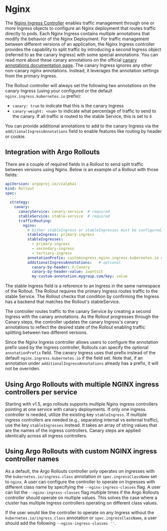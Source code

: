 # Nginx

The [Nginx Ingress Controller](https://kubernetes.github.io/ingress-nginx/) enables traffic management through one or more Ingress objects to configure an Nginx deployment that routes traffic directly to pods. Each Nginx Ingress contains multiple annotations that modify the behavior of the Nginx Deployment. For traffic management between different versions of an application, the Nginx Ingress controller provides the capability to split traffic by introducing a second Ingress object (referred to as the canary Ingress) with some special annotations. You can read more about these canary annotations on the official [canary annotations documentation page](https://kubernetes.github.io/ingress-nginx/user-guide/nginx-configuration/annotations/#canary). The canary Ingress ignores any other non-canary nginx annotations. Instead, it leverages the annotation settings from the primary Ingress.

The Rollout controller will always set the following two annotations on the canary Ingress (using your configured or the default `nginx.ingress.kubernetes.io` prefix):

- `canary: true` to indicate that this is the canary Ingress
- `canary-weight: <num>` to indicate what percentage of traffic to send to the canary. If all traffic is routed to the stable Service, this is set to `0`

You can provide additional annotations to add to the canary Ingress via the `additionalIngressAnnotations` field to enable features like routing by header or cookie.


## Integration with Argo Rollouts
There are a couple of required fields in a Rollout to send split traffic between versions using Nginx. Below is an example of a Rollout with those fields:

```yaml
apiVersion: argoproj.io/v1alpha1
kind: Rollout
spec:
  ...
  strategy:
    canary:
      canaryService: canary-service  # required
      stableService: stable-service  # required
      trafficRouting:
        nginx:
          # Either stableIngress or stableIngresses must be configured, but not both.
          stableIngress: primary-ingress
          stableIngresses:
            - primary-ingress
            - secondary-ingress
            - tertiary-ingress
          annotationPrefix: customingress.nginx.ingress.kubernetes.io # optional
          additionalIngressAnnotations:   # optional
            canary-by-header: X-Canary
            canary-by-header-value: iwantsit
            my-custom-annotation.mygroup.com/key: value
```

The stable Ingress field is a reference to an Ingress in the same namespace of the Rollout. The Rollout requires the primary Ingress routes traffic to the stable Service. The Rollout checks that condition by confirming the Ingress has a backend that matches the Rollout's stableService.

The controller routes traffic to the canary Service by creating a second Ingress with the canary annotations. As the Rollout progresses through the Canary steps, the controller updates the canary Ingress's canary annotations to reflect the desired state of the Rollout enabling traffic splitting between two different versions.

Since the Nginx Ingress controller allows users to configure the annotation prefix used by the Ingress controller, Rollouts can specify the optional `annotationPrefix` field. The canary Ingress uses that prefix instead of the default `nginx.ingress.kubernetes.io` if the field set.
Note that, if an annotation under `additionalIngressAnnotations` already has a prefix, it will not be overriden.


## Using Argo Rollouts with multiple NGINX ingress controllers per service
Starting with v1.5, argo rollouts supports multiple Nginx ingress controllers pointing at one service with canary deployments. If only one ingress controller is needed, utilize the existing key `stableIngress`. If multiple ingress controllers are needed (e.g., separating internal vs external traffic), use the key `stableIngresses` instead. It takes an array of string values that are the names of the ingress controllers. Canary steps are applied identically across all ingress controllers.


## Using Argo Rollouts with custom NGINX ingress controller names
As a default, the Argo Rollouts controller only operates on ingresses with the `kubernetes.io/ingress.class` annotation or `spec.ingressClassName` set to `nginx`. A user can configure the controller to operate on Ingresses with different class name by specifying the `--nginx-ingress-classes` flag. A user can list the `--nginx-ingress-classes` flag multiple times if the Argo Rollouts controller should operate on multiple values. This solves the case where a cluster has multiple Ingress controllers operating on different class values.

If the user would like the controller to operate on any Ingress without the `kubernetes.io/ingress.class` annotation or `spec.ingressClassName`, a user should add the following `--nginx-ingress-classes ''`.
